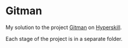# Gitman

My solution to the project [Gitman](https://hyperskill.org/projects/296?track=48) on [Hyperskill](https://hyperskill.org).

Each stage of the project is in a separate folder.
